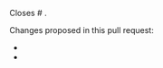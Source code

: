 <!---
This is a suggested pull request template for picachooser
It's designed to capture information we've found to be useful in reviewing pull requests.

If there is other information that would be helpful to include, please don't hesitate to add it!

Please also label your pull request with the relevant tags.
See here for more information and a list of available options:
http://picachooser.readthedocs.io/en/latest/contributing.html#pull-requests
-->

Closes # .

Changes proposed in this pull request:

-
-
